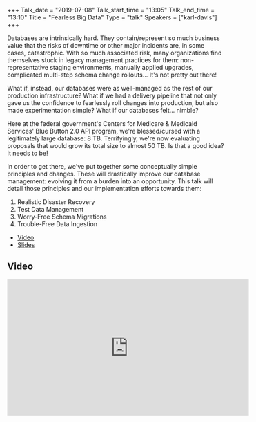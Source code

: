 +++
Talk_date = "2019-07-08"
Talk_start_time = "13:05"
Talk_end_time = "13:10"
Title = "Fearless Big Data"
Type = "talk"
Speakers = ["karl-davis"]
+++

Databases are intrinsically hard. They contain/represent so much business value that the risks of downtime or other major incidents are, in some cases, catastrophic. With so much associated risk, many organizations find themselves stuck in legacy management practices for them: non-representative staging environments, manually applied upgrades, complicated multi-step schema change rollouts... It's not pretty out there!

What if, instead, our databases were as well-managed as the rest of our production infrastructure? What if we had a delivery pipeline that not only gave us the confidence to fearlessly roll changes into production, but also made experimentation simple? What if our databases felt... nimble?

Here at the federal government's Centers for Medicare & Medicaid Services' Blue Button 2.0 API program, we're blessed/cursed with a legitimately large database: 8 TB. Terrifyingly, we're now evaluating proposals that would grow its total size to almost 50 TB. Is that a good idea? It needs to be!

In order to get there, we've put together some conceptually simple principles and changes. These will drastically improve our database management: evolving it from a burden into an opportunity. This talk will detail those principles and our implementation efforts towards them:

1. Realistic Disaster Recovery
2. Test Data Management
3. Worry-Free Schema Migrations
4. Trouble-Free Data Ingestion


* [Video](https://youtu.be/mUkGbEu7QTQ)
* [Slides](https://drive.google.com/file/d/1t1bThAlxzN4EvAcmJj54g-IXswtvRJ69/view?usp=sharing)

## Video

<iframe width="560" height="315" src="https://www.youtube.com/embed/mUkGbEu7QTQ" frameborder="0" allow="accelerometer; autoplay; encrypted-media; gyroscope; picture-in-picture" allowfullscreen></iframe>
